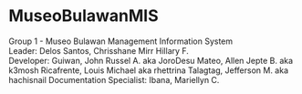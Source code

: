 # MuseoBulawanMIS

Group 1 - Museo Bulawan Management Information System <br>
Leader: Delos Santos, Chrisshane Mirr Hillary F. <br>
Developer: Guiwan, John Russel A. aka JoroDesu
          Mateo, Allen Jepte B. aka k3mosh
          Ricafrente, Louis Michael aka rhettrina
          Talagtag, Jefferson M. aka hachisnail
Documentation Specialist:
          Ibana, Mariellyn C.
          
      
